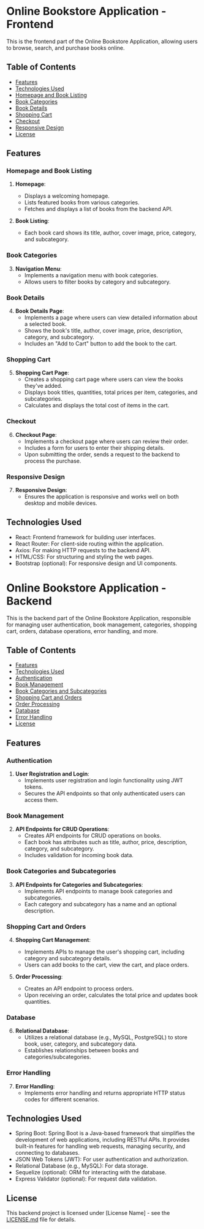 # Online Bookstore Application - Frontend

This is the frontend part of the Online Bookstore Application, allowing users to browse, search, and purchase books online.

## Table of Contents

- [Features](#features)
- [Technologies Used](#technologies-used)
- [Homepage and Book Listing](#homepage-and-book-listing)
- [Book Categories](#book-categories)
- [Book Details](#book-details)
- [Shopping Cart](#shopping-cart)
- [Checkout](#checkout)
- [Responsive Design](#responsive-design)
- [License](#license)

## Features

### Homepage and Book Listing

1. **Homepage**:
   - Displays a welcoming homepage.
   - Lists featured books from various categories.
   - Fetches and displays a list of books from the backend API.
   
2. **Book Listing**:
   - Each book card shows its title, author, cover image, price, category, and subcategory.

### Book Categories

3. **Navigation Menu**:
   - Implements a navigation menu with book categories.
   - Allows users to filter books by category and subcategory.

### Book Details

4. **Book Details Page**:
   - Implements a page where users can view detailed information about a selected book.
   - Shows the book's title, author, cover image, price, description, category, and subcategory.
   - Includes an "Add to Cart" button to add the book to the cart.

### Shopping Cart

5. **Shopping Cart Page**:
   - Creates a shopping cart page where users can view the books they've added.
   - Displays book titles, quantities, total prices per item, categories, and subcategories.
   - Calculates and displays the total cost of items in the cart.

### Checkout

6. **Checkout Page**:
   - Implements a checkout page where users can review their order.
   - Includes a form for users to enter their shipping details.
   - Upon submitting the order, sends a request to the backend to process the purchase.

### Responsive Design

7. **Responsive Design**:
   - Ensures the application is responsive and works well on both desktop and mobile devices.

## Technologies Used

- React: Frontend framework for building user interfaces.
- React Router: For client-side routing within the application.
- Axios: For making HTTP requests to the backend API.
- HTML/CSS: For structuring and styling the web pages.
- Bootstrap (optional): For responsive design and UI components.

# Online Bookstore Application - Backend

This is the backend part of the Online Bookstore Application, responsible for managing user authentication, book management, categories, shopping cart, orders, database operations, error handling, and more.

## Table of Contents

- [Features](#features)
- [Technologies Used](#technologies-used)
- [Authentication](#authentication)
- [Book Management](#book-management)
- [Book Categories and Subcategories](#book-categories-and-subcategories)
- [Shopping Cart and Orders](#shopping-cart-and-orders)
- [Order Processing](#order-processing)
- [Database](#database)
- [Error Handling](#error-handling)
- [License](#license)

## Features

### Authentication

1. **User Registration and Login**:
   - Implements user registration and login functionality using JWT tokens.
   - Secures the API endpoints so that only authenticated users can access them.

### Book Management

2. **API Endpoints for CRUD Operations**:
   - Creates API endpoints for CRUD operations on books.
   - Each book has attributes such as title, author, price, description, category, and subcategory.
   - Includes validation for incoming book data.

### Book Categories and Subcategories

3. **API Endpoints for Categories and Subcategories**:
   - Implements API endpoints to manage book categories and subcategories.
   - Each category and subcategory has a name and an optional description.

### Shopping Cart and Orders

4. **Shopping Cart Management**:
   - Implements APIs to manage the user's shopping cart, including category and subcategory details.
   - Users can add books to the cart, view the cart, and place orders.

5. **Order Processing**:
   - Creates an API endpoint to process orders.
   - Upon receiving an order, calculates the total price and updates book quantities.

### Database

6. **Relational Database**:
   - Utilizes a relational database (e.g., MySQL, PostgreSQL) to store book, user, category, and subcategory data.
   - Establishes relationships between books and categories/subcategories.

### Error Handling

7. **Error Handling**:
   - Implements error handling and returns appropriate HTTP status codes for different scenarios.

## Technologies Used

- Spring Boot: Spring Boot is a Java-based framework that simplifies the development of web   applications, including RESTful APIs. It provides built-in features for handling web requests, managing security, and connecting to databases.
- JSON Web Tokens (JWT): For user authentication and authorization.
- Relational Database (e.g., MySQL): For data storage.
- Sequelize (optional): ORM for interacting with the database.
- Express Validator (optional): For request data validation.

## License

This backend project is licensed under [License Name] - see the [LICENSE.md](LICENSE.txt) file for details.

